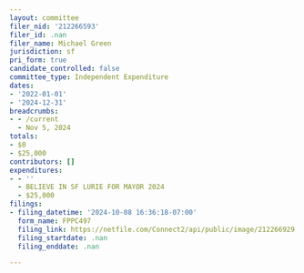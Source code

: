 ```yaml
---
layout: committee
filer_nid: '212266593'
filer_id: .nan
filer_name: Michael Green
jurisdiction: sf
pri_form: true
candidate_controlled: false
committee_type: Independent Expenditure
dates:
- '2022-01-01'
- '2024-12-31'
breadcrumbs:
- - /current
  - Nov 5, 2024
totals:
- $0
- $25,000
contributors: []
expenditures:
- - ''
  - BELIEVE IN SF LURIE FOR MAYOR 2024
  - $25,000
filings:
- filing_datetime: '2024-10-08 16:36:18-07:00'
  form_name: FPPC497
  filing_link: https://netfile.com/Connect2/api/public/image/212266929
  filing_startdate: .nan
  filing_enddate: .nan

---
```

